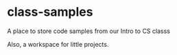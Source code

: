 # class-samples
A place to store code samples from our Intro to CS classs


Also, a workspace for little projects.
